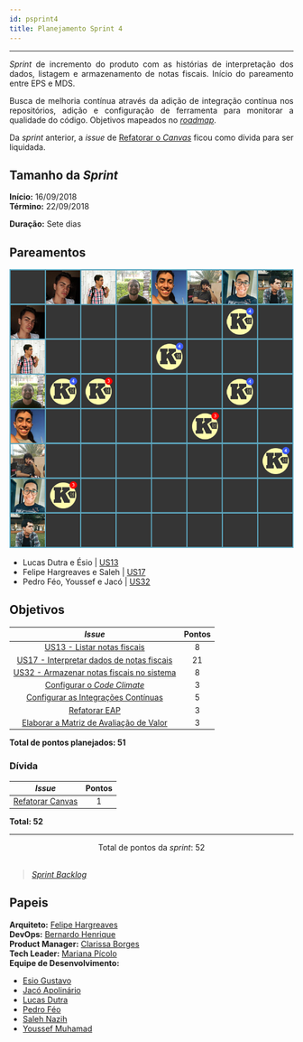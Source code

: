 ```yaml
---
id: psprint4   
title: Planejamento Sprint 4 
---
```


***    

<p align="justify">
<i>Sprint</i> de incremento do produto com as histórias de interpretação dos dados, listagem e armazenamento de notas fiscais. Início do pareamento entre EPS e MDS.
</p>

<p align="justify">
Busca de melhoria contínua através da adição de integração contínua nos repositórios, adição e configuração de ferramenta para monitorar a qualidade do código. Objetivos mapeados no <a href="https://fga-eps-mds.github.io/2018.2-Kalkuli/docs/roadmap" title="Roadmap do Produto, Release I."><i>roadmap</i></a>.    
</p>

<p align="justify">
Da <i>sprint</i> anterior, a <i>issue</i> de <a href="https://github.com/fga-eps-mds/2018.2-Kalkuli/issues/60"> Refatorar o <i>Canvas</i></a> ficou como dívida para ser liquidada.
</p>


## Tamanho da _Sprint_      
**Início:** 16/09/2018   
**Término:** 22/09/2018   

**Duração:** Sete dias   

## Pareamentos   
 
![S4](assets/quadro-de-pareamento-s4.png "Pareamentos Sprint 4")

- Lucas Dutra e Ésio | [US13](https://github.com/fga-eps-mds/2018.2-Kalkuli/issues/72)
- Felipe Hargreaves e Saleh | [US17](https://github.com/fga-eps-mds/2018.2-Kalkuli/issues/73)
- Pedro Féo, Youssef e Jacó | [US32](https://github.com/fga-eps-mds/2018.2-Kalkuli/issues/74)

## Objetivos   

|     _Issue_      |    Pontos   |
|:--------------:|:---------:|
|[US13 - Listar notas fiscais ](https://github.com/fga-eps-mds/2018.2-Kalkuli/issues/72) | 8 |
|[US17 - Interpretar dados de notas fiscais ](https://github.com/fga-eps-mds/2018.2-Kalkuli/issues/73) | 21 |
|[US32 - Armazenar notas fiscais no sistema ](https://github.com/fga-eps-mds/2018.2-Kalkuli/issues/74) | 8 |
|[Configurar o _Code Climate_ ](https://github.com/fga-eps-mds/2018.2-Kalkuli/issues/75) | 3 |
|[Configurar as Integrações Contínuas ](https://github.com/fga-eps-mds/2018.2-Kalkuli/issues/76) | 5 |
|[Refatorar EAP ](https://github.com/fga-eps-mds/2018.2-Kalkuli/issues/77) | 3 |
|[Elaborar a Matriz de Avaliação de Valor ](https://github.com/fga-eps-mds/2018.2-Kalkuli/issues/78) | 3 |

<b>Total de pontos planejados: 51</b>  

### Dívida    

|     _Issue_      |    Pontos   |
|:--------------:|:---------:|
|[Refatorar Canvas](https://github.com/fga-eps-mds/2018.2-Kalkuli/issues/60) | 1 |

<b>Total: 52</b> 

***

<div style="text-align: center"> Total de pontos da <i>sprint</i>: 52 </div> <br>

> [_Sprint_ _Backlog_](https://github.com/fga-eps-mds/2018.2-Kalkuli/milestone/5)  

## Papeis

**Arquiteto:** [Felipe Hargreaves](https://github.com/Hargre)   
**DevOps:** [Bernardo Henrique](https://github.com/bernardohrl)  
**Product Manager:** [Clarissa Borges](https://github.com/clarissalimab)    
**Tech Leader:** [Mariana Pícolo](https://github.com/MarianaPicolo)   
**Equipe de Desenvolvimento:** 
- [Esio Gustavo](https://github.com/EsioFreitas)   
- [Jacó Apolinário](https://github.com/Jacoapolinario)   
- [Lucas Dutra](https://github.com/lucasdutraf)   
- [Pedro Féo](https://github.com/Phe0)   
- [Saleh Nazih](https://github.com/devsalula)
- [Youssef Muhamad](https://github.com/youssef-md)   